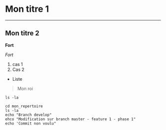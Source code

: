 # Mon titre 1
***
## Mon titre 2

**Fort**

*Fort*

1. cas 1
2. Cas 2

* Liste

> Mon roi

`ls -la`

```
cd mon_repertoire
ls -la
echo "Branch develop"
ehco "Modification sur branch master - feature 1 - phase 1"
echo 'Commit non voulu"
```

